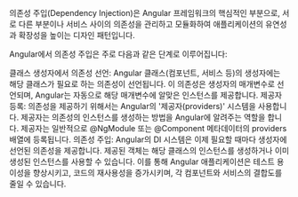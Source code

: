 의존성 주입(Dependency Injection)은 Angular 프레임워크의 핵심적인 부분으로, 서로 다른 부분이나 서비스 사이의 의존성을 관리하고 모듈화하여 애플리케이션의 유연성과 확장성을 높이는 디자인 패턴입니다.

Angular에서 의존성 주입은 주로 다음과 같은 단계로 이루어집니다:

클래스 생성자에서 의존성 선언: Angular 클래스(컴포넌트, 서비스 등)의 생성자에는 해당 클래스가 필요로 하는 의존성이 선언됩니다. 이 의존성은 생성자의 매개변수로 선언되며, Angular는 자동으로 해당 매개변수에 알맞은 인스턴스를 제공합니다.
제공자 등록: 의존성을 제공하기 위해서는 Angular의 '제공자(providers)' 시스템을 사용합니다. 제공자는 의존성의 인스턴스를 생성하는 방법을 Angular에 알려주는 역할을 합니다. 제공자는 일반적으로 @NgModule 또는 @Component 메타데이터의 providers 배열에 등록됩니다.
의존성 주입: Angular의 DI 시스템은 이제 필요할 때마다 생성자에 선언된 의존성을 제공합니다. 제공된 객체는 해당 클래스의 인스턴스를 생성하거나 이미 생성된 인스턴스를 사용할 수 있습니다.
이를 통해 Angular 애플리케이션은 테스트 용이성을 향상시키고, 코드의 재사용성을 증가시키며, 각 컴포넌트와 서비스의 결합도를 줄일 수 있습니다.
